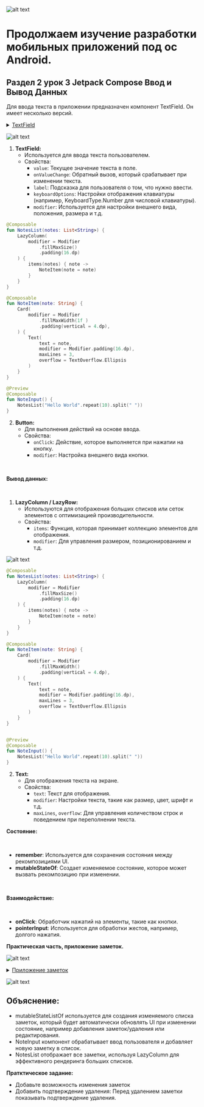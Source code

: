 
![alt text](Notes.jpg)

# Продолжаем изучение разработки мобильных приложений под ос Android.

## Раздел 2 урок 3 Jetpack Compose  Ввод и Вывод Данных

Для ввода текста в приложении предназначен компонент TextField. Он имеет несколько версий.
<details><summary><a href="https://metanit.com/kotlin/jetpack/4.3.php">TextField</a></summary>

```kotlin 
@Composable
fun TextField(
    value: String,
    onValueChange: (String) -> Unit,
    modifier: Modifier = Modifier,
    enabled: Boolean = true,
    readOnly: Boolean = false,
    textStyle: TextStyle = LocalTextStyle.current,
    label: (@Composable () -> Unit)? = null,
    placeholder: (@Composable () -> Unit)? = null,
    leadingIcon: (@Composable () -> Unit)? = null,
    trailingIcon: (@Composable () -> Unit)? = null,
    prefix: (@Composable () -> Unit)? = null,
    suffix: (@Composable () -> Unit)? = null,
    supportingText: (@Composable () -> Unit)? = null,
    isError: Boolean = false,
    visualTransformation: VisualTransformation = VisualTransformation.None,
    keyboardOptions: KeyboardOptions = KeyboardOptions.Default,
    keyboardActions: KeyboardActions = KeyboardActions.Default,
    singleLine: Boolean = false,
    maxLines: Int = if (singleLine) 1 else Int.MAX_VALUE,
    minLines: Int = 1,
    interactionSource: MutableInteractionSource? = null,
    shape: Shape = TextFieldDefaults.shape,
    colors: TextFieldColors = TextFieldDefaults.colors()
): Unit

```

</details>

![alt text](image-37.png)

1.  **TextField:**
    *   Используется для ввода текста пользователем.
    *   Свойства:
        *   ```value```: Текущее значение текста в поле.
        *   ```onValueChange```: Обратный вызов, который срабатывает при изменении текста.
        *   ```label```: Подсказка для пользователя о том, что нужно ввести.
        *   ```keyboardOptions```: Настройки отображения клавиатуры (например, KeyboardType.Number для числовой клавиатуры).
        *   ```modifier```: Используется для настройки внешнего вида, положения, размера и т.д.

```kotlin
@Composable
fun NotesList(notes: List<String>) {
    LazyColumn(
        modifier = Modifier
            .fillMaxSize()
            .padding(16.dp)
    ) {
        items(notes) { note ->
            NoteItem(note = note)
        }
    }
}

@Composable
fun NoteItem(note: String) {
    Card(
        modifier = Modifier
            .fillMaxWidth(1f )
            .padding(vertical = 4.dp),
    ) {
        Text(
            text = note,
            modifier = Modifier.padding(16.dp),
            maxLines = 3,
            overflow = TextOverflow.Ellipsis
        )
    }
}

@Preview
@Composable
fun NoteInput() {
    NotesList("Hello World".repeat(10).split(" "))
}
```


2.  **Button:**
    *   Для выполнения действий на основе ввода.
    *   Свойства:
        *   ```onClick```: Действие, которое выполняется при нажатии на кнопку.
        *   ```modifier```: Настройка внешнего вида кнопки.

  
 

**Вывод данных:**

  
 

1.  **LazyColumn / LazyRow:**
    *   Используются для отображения больших списков или сеток элементов с оптимизацией производительности.
    *   Свойства:
        *   ```items```: Функция, которая принимает коллекцию элементов для отображения.
        *   ```modifier```: Для управления размером, позиционированием и т.д.


![alt text](image-38.png)

```kotlin
@Composable
fun NotesList(notes: List<String>) {
    LazyColumn(
        modifier = Modifier
            .fillMaxSize()
            .padding(16.dp)
    ) {
        items(notes) { note ->
            NoteItem(note = note)
        }
    }
}

@Composable
fun NoteItem(note: String) {
    Card(
        modifier = Modifier
            .fillMaxWidth()
            .padding(vertical = 4.dp),
    ) {
        Text(
            text = note,
            modifier = Modifier.padding(16.dp),
            maxLines = 3,
            overflow = TextOverflow.Ellipsis
        )
    }
}


@Preview
@Composable
fun NoteInput() {
    NotesList("Hello World".repeat(10).split(" "))
}
```

2.  **Text:**
    *   Для отображения текста на экране.
    *   Свойства:
        *   ```text```: Текст для отображения.
        *   ```modifier```: Настройки текста, такие как размер, цвет, шрифт и т.д.
        *   ```maxLines```, ```overflow```: Для управления количеством строк и поведением при переполнении текста.

**Состояние:**

  
 

*   **remember**: Используется для сохранения состояния между рекомпозициями UI.
*   **mutableStateOf**: Создает изменяемое состояние, которое может вызвать рекомпозицию при изменении.

  
 

**Взаимодействие:**

  
 

*   **onClick**: Обработчик нажатий на элементы, такие как кнопки.
*   **pointerInput**: Используется для обработки жестов, например, долгого нажатия.        



**Практическая часть, приложение заметок.**


![alt text](image-40.png)
<details><summary><a href="https://developer.android.com/codelabs/jetpack-compose-state">Приложение заметок</a></summary>

```kotlin

package com.androidlesson.notes

import android.os.Bundle
import androidx.activity.ComponentActivity
import androidx.activity.compose.setContent
import androidx.activity.enableEdgeToEdge
import androidx.compose.animation.animateColorAsState
import androidx.compose.foundation.background
import androidx.compose.foundation.gestures.detectTapGestures
import androidx.compose.foundation.layout.Column
import androidx.compose.foundation.layout.Row
import androidx.compose.foundation.layout.Spacer
import androidx.compose.foundation.layout.fillMaxSize
import androidx.compose.foundation.layout.fillMaxWidth
import androidx.compose.foundation.layout.height
import androidx.compose.foundation.layout.padding
import androidx.compose.foundation.lazy.LazyColumn
import androidx.compose.foundation.lazy.itemsIndexed
import androidx.compose.foundation.text.KeyboardOptions
import androidx.compose.material.icons.Icons
import androidx.compose.material.icons.filled.Delete
import androidx.compose.material3.Button
import androidx.compose.material3.Card
import androidx.compose.material3.CardDefaults
import androidx.compose.material3.Icon
import androidx.compose.material3.IconButton
import androidx.compose.material3.Text
import androidx.compose.material3.TextField
import androidx.compose.runtime.Composable
import androidx.compose.runtime.getValue
import androidx.compose.runtime.mutableStateListOf
import androidx.compose.runtime.mutableStateOf
import androidx.compose.runtime.remember
import androidx.compose.runtime.setValue
import androidx.compose.ui.Alignment
import androidx.compose.ui.Modifier
import androidx.compose.ui.draw.alpha
import androidx.compose.ui.graphics.Color
import androidx.compose.ui.input.pointer.pointerInput
import androidx.compose.ui.text.input.KeyboardType
import androidx.compose.ui.text.style.TextOverflow
import androidx.compose.ui.tooling.preview.Preview
import androidx.compose.ui.unit.dp
import com.androidlesson.notes.ui.theme.NotesTheme

class MainActivity : ComponentActivity() {
    override fun onCreate(savedInstanceState: Bundle?) {
        super.onCreate(savedInstanceState)
        enableEdgeToEdge()
        setContent {
            NotesTheme {
                NotesApp()
            }
        }
    }
}

@Composable
fun NotesApp() {
    // Создаем список заметок, который будет хранить все добавленные заметки
    val notes = remember { mutableStateListOf<String>() }

    Column(
        modifier = Modifier
            .fillMaxSize()
            .background(Color(0xFFF5F5F5)) // Устанавливаем фоновый цвет
            .padding(16.dp) // Добавляем отступы
    ) {
        // Ввод заметки и добавление ее в список
        NoteInput(onNoteAdded = { note: String -> notes.add(0, note) })
        Spacer(modifier = Modifier.height(16.dp)) // Добавляем вертикальный отступ
        // Отображаем список заметок
        NotesList(notes = notes)
    }
}

@Composable
fun NotesList(notes: MutableList<String>) {
    LazyColumn(
        modifier = Modifier
            .fillMaxSize()
            .padding(16.dp) // Добавляем отступы
    ) {
        // Проходим по списку заметок и отображаем каждую заметку
        itemsIndexed(notes) { index, note ->
            NoteItem(note = note) {
                notes.removeAt(index) // Удаляем заметку при нажатии на иконку удаления
            }
        }
    }
}

@Composable
fun NoteItem(note: String, onDelete: () -> Unit) {
    var showDeleteIcon by remember { mutableStateOf(false) }
    // Анимируем цвет фона при долгом нажатии
    val animatedColor by animateColorAsState(
        targetValue = if (showDeleteIcon) Color.Red.copy(alpha = 0.1f) else Color.Transparent,
        label = ""
    )
    Card(
        modifier = Modifier
            .fillMaxWidth()
            .background(animatedColor)
            .padding(vertical = 4.dp)
            .pointerInput(Unit) {
                detectTapGestures(
                    onLongPress = { showDeleteIcon = true } // Показываем иконку удаления при долгом нажатии
                )
            },
        elevation = CardDefaults.cardElevation(defaultElevation = 2.dp)
    ) {
        Row(
            modifier = Modifier.padding(16.dp),
            verticalAlignment = Alignment.CenterVertically
        ) {
            // Отображаем текст заметки
            Text(
                text = note,
                maxLines = 3,
                overflow = TextOverflow.Ellipsis,
                modifier = Modifier.weight(1f)
            )
            // Иконка удаления заметки
            IconButton(
                onClick = onDelete,
                modifier = Modifier.alpha(if (showDeleteIcon) 1f else 0f) // Прозрачность иконки
            ) {
                Icon(Icons.Default.Delete, contentDescription = "Удалить")
            }
        }
    }
}

@Preview
@Composable
fun NoteInputPreview() {
    NoteInput(onNoteAdded = {})
}

@Composable
fun NoteInput(onNoteAdded: (String) -> Unit) {
    // Создаем состояние для текста заметки
    val noteText = remember { mutableStateOf("") }

    TextField(
        value = noteText.value,
        onValueChange = { noteText.value = it }, // Обновляем текст заметки при вводе
        label = { NoteLabel() }, // Метка для поля ввода
        modifier = Modifier
            .fillMaxWidth()
            .padding(8.dp), // Добавляем отступы
        keyboardOptions = KeyboardOptions(keyboardType = KeyboardType.Text) // Настройки клавиатуры
    )
    Button(
        onClick = {
            if (noteText.value.isNotBlank()) {
                onNoteAdded(noteText.value) // Добавляем заметку
                noteText.value = "" // Очищаем поле ввода после добавления заметки
            }
        },
        modifier = Modifier
            .padding(8.dp)
            .fillMaxWidth()
    ) {
        Text("Добавить заметку")
    }
}

@Composable
fun NoteLabel() {
    Text("Введите заметку")
}
```
</details>

![alt text](image-39.png)

## Объяснение:
*   mutableStateListOf используется для создания изменяемого списка заметок, который будет автоматически обновлять UI при изменении cостояние, например добавления заметок/удаления или редактирования.
*   NoteInput компонент обрабатывает ввод пользователя и добавляет новую заметку в список.
*   NotesList отображает все заметки, используя LazyColumn для эффективного рендеринга больших списков.

**Пратктическое задание:**

* Добавьте возможность изменения заметок
* Добавить подтверждение удаления:  Перед удалением заметки показывать подтверждение удаления.